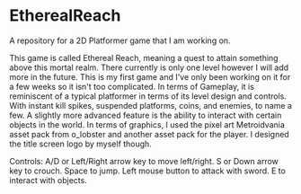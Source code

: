 # EtherealReach
A repository for a 2D Platformer game that I am working on.

This game is called Ethereal Reach, meaning a quest to attain something above this mortal realm. There currently is only one level however I will add more in the future. This is my first game and I've only been working on it for a few weeks so it isn't too complicated. In terms of Gameplay, it is reminiscent of a typical platformer in terms of its level design and controls. With instant kill spikes, suspended platforms, coins, and enemies, to name a few. A slightly more advanced feature is the ability to interact with certain objects in the world. In terms of graphics, I used the pixel art Metroidvania asset pack from o_lobster and another asset pack for the player. I designed the title screen logo by myself though. 

Controls:
A/D or Left/Right arrow key to move left/right. 
S or Down arrow key to crouch. 
Space to jump. 
Left mouse button to attack with sword. 
E to interact with objects. 
